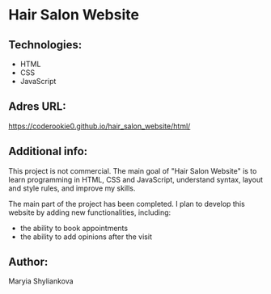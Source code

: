# Hair Salon Website<br>
## Technologies:
* HTML
* CSS
* JavaScript
## Adres URL:
https://coderookie0.github.io/hair_salon_website/html/

## Additional info:<br>
This project is not commercial. The main goal of "Hair Salon Website" is to learn programming in HTML, CSS and JavaScript, understand syntax, layout and style rules, and improve my skills.

The main part of the project has been completed. I plan to develop this website by adding new functionalities, including: 
- the ability to book appointments
- the ability to add opinions after the visit

## Author:<br>
Maryia Shyliankova
